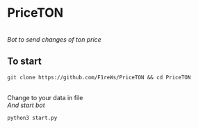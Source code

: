 # PriceTON
<br>
<i>Bot to send changes of ton price</i>

## To start
<pre><code>git clone https://github.com/F1reWs/PriceTON && cd PriceTON</code></pre>
<br>
Change to your data in file
<br>
<i>And start bot</i>
<pre><code>python3 start.py</code></pre>
